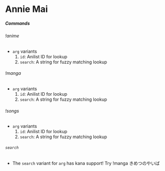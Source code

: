 # Annie Mai

##### Commands

###### !anime <arg>

- `arg` variants
  1. `id`: Anilist ID for lookup
  2. `search`: A string for fuzzy matching lookup

###### !manga <arg>

- `arg` variants
  1. `id`: Anilist ID for lookup
  2. `search`: A string for fuzzy matching lookup

###### !songs <arg>

- `arg` variants
  1. `id`: Anilist ID for lookup
  2. `search`: A string for fuzzy matching lookup

###### `search`

- The `search` variant for `arg` has kana support!
  Try !manga きめつのやいば

<!-- TODO: Optimize Binary -> https://lifthrasiir.github.io/rustlog/why-is-a-rust-executable-large.html -->
<!-- TODO: Maybe Try to get Spotify links for songs? -->
<!-- TODO: Add Character and Studio query -->

